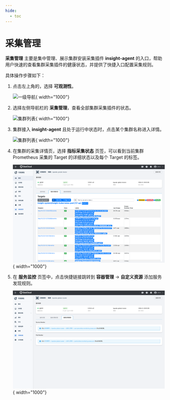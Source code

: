 ```yaml
---
hide:
  - toc
---
```


# 采集管理

 __采集管理__ 主要是集中管理、展示集群安装采集插件 __insight-agent__ 的入口，帮助用户快速的查看集群采集插件的健康状态，并提供了快捷入口配置采集规则。

具体操作步骤如下：

1. 点击左上角的，选择 __可观测性__。

    ![一级导航](https://docs.daocloud.io/daocloud-docs-images/docs/insight/images/collectmanage01.png){ width="1000"}

2. 选择左侧导航栏的 __采集管理__，查看全部集群采集插件的状态。

    ![集群列表](https://docs.daocloud.io/daocloud-docs-images/docs/zh/docs/insight/images/collect00.png){ width="1000"}

3. 集群接入 __insight-agent__ 且处于运行中状态时，点击某个集群名称进入详情。

    ![集群列表](https://docs.daocloud.io/daocloud-docs-images/docs/zh/docs/insight/images/collect01.png){ width="1000"}

4. 在集群的采集详情页，选择 __指标采集状态__ 页签，可以看到当前集群 Prometheus 采集的 Target 的详细状态以及每个 Target 的标签。

    ![Target](../../images/target-status.png){ width="1000"}

5. 在 __服务监控__ 页签中，点击快捷链接跳转到 __容器管理__ -> __自定义资源__ 添加服务发现规则。

    ![服务发现](../../images/collect02.png){ width="1000"}
